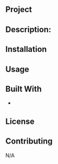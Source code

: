 ## Project

## Description:


## Installation

## Usage


## Built With
* 

## License


## Contributing
N/A